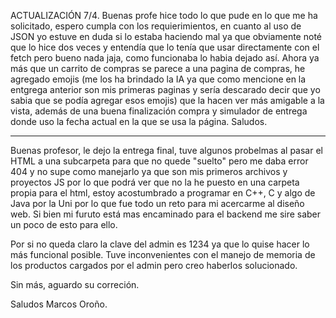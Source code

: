 ACTUALIZACIÓN 7/4.
Buenas profe hice todo lo que pude en lo que me ha solicitado, espero cumpla con los requierimientos, en cuanto al uso de JSON yo estuve en duda si lo estaba haciendo mal ya que obviamente noté que lo hice dos veces y entendía que lo tenía que usar directamente con el fetch pero bueno nada jaja, como funcionaba lo habia dejado así.
Ahora ya más que un carrito de compras se parece a una pagina de compras, he agregado emojis (me los ha brindado la IA ya que como mencione en la entgrega anterior son mis primeras paginas y sería descarado decir que yo sabia que se podía agregar esos emojis) que la hacen ver más amigable a la vista, además de una buena finalización compra y simulador de entrega donde uso la fecha actual en la que se usa la página. 
Saludos.


--------------------------------------------------
Buenas profesor, le dejo la entrega final, tuve algunos probelmas al pasar el HTML a una subcarpeta para que no quede "suelto" pero me daba error 404 y no supe como manejarlo ya que son
mis primeros archivos y proyectos JS por lo que podrá ver que no la he puesto en una carpeta propia para el html, estoy acostumbrado a programar en C++, C y algo de Java por la Uni por lo que fue todo un reto para mi acercarme al diseño web. Si bien mi furuto
está mas encaminado para el backend me sire saber un poco de esto para ello.

Por si no queda claro la clave del admin es 1234 ya que lo quise hacer lo más funcional posible.
Tuve inconvenientes con el manejo de memoria de los productos cargados por el admin pero creo haberlos solucionado.

Sin más, aguardo su correción.

Saludos Marcos Oroño.
